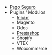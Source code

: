 <!-- _sidebar.md -->

- [Pago Seguro](/)
- Plugins / Modulos
  - [Iniciar](/plugins/start.md)
  - Magento
  - Odoo
  - [Prestashop](/plugins/prestashop.md)
  - Shopify
  - VTEX
  - Woocommerce
